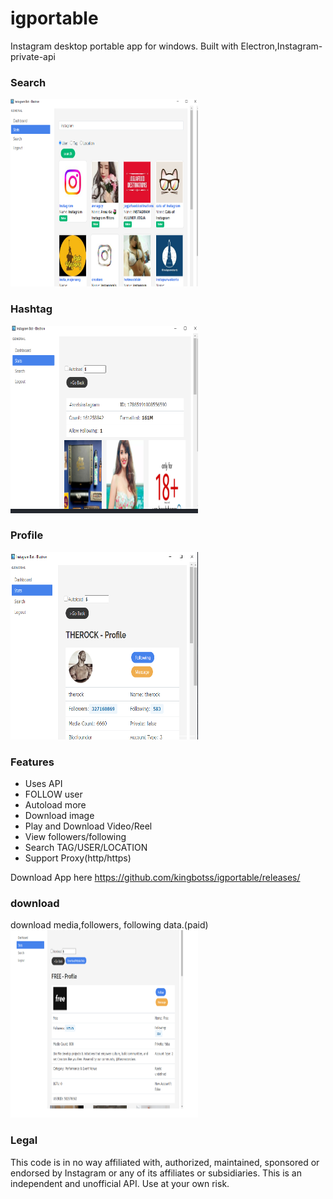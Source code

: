 # igportable
Instagram desktop portable app for windows. Built with Electron,Instagram-private-api


### Search
<img src="search.png" width="300" height="300"/>

### Hashtag
<img src="hashtag.png" width="300" height="300"/>

### Profile
<img src="profile.png" width="300" height="300"/>

### Features

 - Uses API
 - FOLLOW user
 - Autoload more
 - Download image
 - Play and Download Video/Reel
 - View followers/following
 - Search TAG/USER/LOCATION
 - Support Proxy(http/https)

Download App here https://github.com/kingbotss/igportable/releases/
### download
download media,followers, following data.(paid)
<img src="download%20data.png" width="300" height="300"/>

### Legal

This code is in no way affiliated with, authorized, maintained, sponsored or endorsed by Instagram or any of its affiliates or subsidiaries. This is an independent and unofficial API. Use at your own risk.

